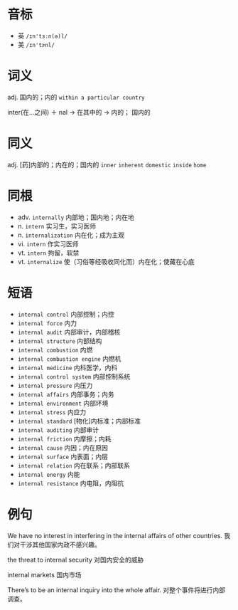 # 音标

- 英 `/ɪn'tɜːn(ə)l/`
- 美 `/ɪn'tɝnl/`

# 词义

adj. 国内的；内的
`within a particular country`



inter(在…之间) ＋ nal → 在其中的 → 内的； 国内的

# 同义

adj. [药]内部的；内在的；国内的
`inner` `inherent` `domestic` `inside` `home`

# 同根

- adv. `internally` 内部地；国内地；内在地
- n. `intern` 实习生，实习医师
- n. `internalization` 内在化；成为主观
- vi. `intern` 作实习医师
- vt. `intern` 拘留，软禁
- vt. `internalize` 使（习俗等经吸收同化而）内在化；使藏在心底

# 短语

- `internal control` 内部控制；内控
- `internal force` 内力
- `internal audit` 内部审计，内部稽核
- `internal structure` 内部结构
- `internal combustion` 内燃
- `internal combustion engine` 内燃机
- `internal medicine` 内科医学，内科
- `internal control system` 内部控制系统
- `internal pressure` 内压力
- `internal affairs` 内部事务；内务
- `internal environment` 内部环境
- `internal stress` 内应力
- `internal standard` [物化]内标准；内部标准
- `internal auditing` 内部审计
- `internal friction` 内摩擦；内耗
- `internal cause` 内因；内在原因
- `internal surface` 内表面；内层
- `internal relation` 内在联系；内部联系
- `internal energy` 内能
- `internal resistance` 内电阻，内阻抗

# 例句

We have no interest in interfering in the internal affairs of other countries.
我们对干涉其他国家内政不感兴趣。

the threat to internal security
对国内安全的威胁

internal markets
国内市场

There’s to be an internal inquiry into the whole affair.
对整个事件将进行内部调查。


